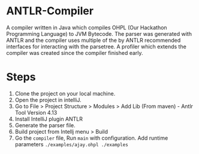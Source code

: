 # ANTLR-Compiler
A compiler written in Java which compiles OHPL (Our Hackathon Programming Language) to JVM Bytecode.
The parser was generated with ANTLR and the compiler uses multiple of the by ANTLR recommended interfaces for interacting with the parsetree.
A profiler which extends the compiler was created since the compiler finished early.

# Steps 
1. Clone the project on your local machine. 
2. Open the project in intelliJ. 
3. Go to File > Project Structure >  Modules > Add Lib (From maven) - Antlr Tool Version 4.13
4. Install IntelliJ plugin ANTLR
5. Generate the parser file.
6. Build project from Intellj menu > Build
7. Go the `compiler` file, Run `main` with configuration. Add runtime parameters `./examples/ajay.ohpl ./examples` 
